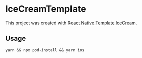 # IceCreamTemplate

This project was created with [React Native Template IceCream](https://github.com/leoz/react-native-template-icecream/).

## Usage

```
yarn && npx pod-install && yarn ios
```
